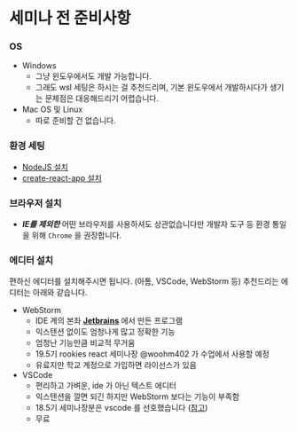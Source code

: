 # 세미나 전 준비사항

### OS
- Windows
  - 그냥 윈도우에서도 개발 가능합니다.
  - 그래도 wsl 세팅은 하시는 걸 추천드리며, 기본 윈도우에서 개발하시다가 생기는 문제점은 대응해드리기 어렵습니다.
- Mac OS 및 Linux
  - 따로 준비할 건 없습니다.
    
### 환경 세팅
- [NodeJS 설치](https://ooeunz.tistory.com/5)
- [create-react-app 설치](https://create-react-app.dev/docs/getting-started/)

### 브라우저 설치
- ***IE를 제외한*** 어떤 브라우저를 사용하셔도 상관없습니다만 개발자 도구 등 환경 통일을 위해 `Chrome` 을 권장합니다.

### 에디터 설치

편하신 에디터를 설치해주시면 됩니다. (아톰, VSCode, WebStorm 등) 추천드리는 에디터는 아래와 같습니다.
- WebStorm
    - IDE 계의 본좌 [**Jetbrains**](https://www.jetbrains.com/ko-kr/) 에서 만든 프로그램
    - 익스텐션 없이도 엄청나게 많고 정확한 기능
    - 엄청난 기능만큼 비교적 무거움
    - 19.5기 rookies react 세미나장 @woohm402 가 수업에서 사용할 예정
    - 유료지만 학교 계정으로 가입하면 라이선스가 있음
- VSCode
    - 편리하고 가벼운, ide 가 아닌 텍스트 에디터
    - 익스텐션을 깔면 되긴 하지만 WebStorm 보다는 기능이 부족함
    - 18.5기 세미나장분은 vscode 를 선호했습니다 ([참고](https://github.com/wafflestudio/18.5-rookies/tree/master/frontend#%EC%97%90%EB%94%94%ED%84%B0-%EC%84%A4%EC%B9%98))
    - 무료